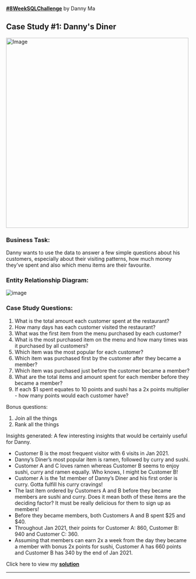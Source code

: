 **[#8WeekSQLChallenge](https://8weeksqlchallenge.com)** by Danny Ma

## Case Study #1: Danny's Diner 
<img src="https://user-images.githubusercontent.com/81607668/127727503-9d9e7a25-93cb-4f95-8bd0-20b87cb4b459.png" alt="Image" width="500" height="520">

### Business Task:
Danny wants to use the data to answer a few simple questions about his customers, especially about their visiting patterns, how much money they’ve spent and also which menu items are their favourite. 

### Entity Relationship Diagram:

![image](https://user-images.githubusercontent.com/81607668/127271130-dca9aedd-4ca9-4ed8-b6ec-1e1920dca4a8.png)

### Case Study Questions:

1.  What is the total amount each customer spent at the restaurant?
2.  How many days has each customer visited the restaurant?
3.  What was the first item from the menu purchased by each customer?
4.  What is the most purchased item on the menu and how many times was it purchased by all customers?
5.  Which item was the most popular for each customer?
6.  Which item was purchased first by the customer after they became a member?
7.  Which item was purchased just before the customer became a member?
8.  What are the total items and amount spent for each member before they became a member?
9.  If each $1 spent equates to 10 points and sushi has a 2x points multiplier - how many points would each customer have?

Bonus questions:
1. Join all the things
2. Rank all the things

Insights generated:
A few interesting insights that would be certainly useful for Danny.

* Customer B is the most frequent visitor with 6 visits in Jan 2021.
* Danny’s Diner’s most popular item is ramen, followed by curry and sushi.
* Customer A and C loves ramen whereas Customer B seems to enjoy sushi, curry and ramen equally. Who knows, I might be Customer B!
* Customer A is the 1st member of Danny’s Diner and his first order is curry. Gotta fulfill his curry cravings!
* The last item ordered by Customers A and B before they became members are sushi and curry. Does it mean both of these items are the deciding factor? It must be really delicious for them to sign up as members!
* Before they became members, both Customers A and B spent $25 and $40.
* Throughout Jan 2021, their points for Customer A: 860, Customer B: 940 and Customer C: 360.
* Assuming that members can earn 2x a week from the day they became a member with bonus 2x points for sushi, Customer A has 660 points and Customer B has 340 by the end of Jan 2021.

Click here to view my [**solution**](https://github.com/adithya-sakthi/SQL-Case-Studies/blob/main/Danny's%20diner/dannys_diner_solution.sql)

***



